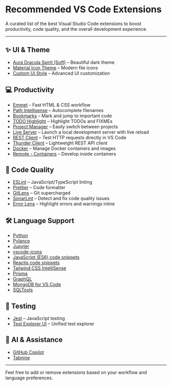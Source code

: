 # Recommended VS Code Extensions

A curated list of the best Visual Studio Code extensions to boost productivity, code quality, and the overall development experience.

---

## ✨ UI & Theme
- [Aura Dracula Spirit (Soft)](https://marketplace.visualstudio.com/items?itemName=JoseMurilloc.aura-spirit-dracula) – Beautiful dark theme
- [Material Icon Theme](https://marketplace.visualstudio.com/items?itemName=PKief.material-icon-theme) – Modern file icons
- [Custom UI Style](https://marketplace.visualstudio.com/items?itemName=subframe7536.custom-ui-style) – Advanced UI customization

## 💻 Productivity
- [Emmet](https://marketplace.visualstudio.com/items?itemName=emmetio.emmet) – Fast HTML & CSS workflow
- [Path Intellisense](https://marketplace.visualstudio.com/items?itemName=christian-kohler.path-intellisense) – Autocomplete filenames
- [Bookmarks](https://marketplace.visualstudio.com/items?itemName=alefragnani.Bookmarks) – Mark and jump to important code
- [TODO Highlight](https://marketplace.visualstudio.com/items?itemName=wayou.vscode-todo-highlight) – Highlight TODOs and FIXMEs
- [Project Manager](https://marketplace.visualstudio.com/items?itemName=alefragnani.project-manager) – Easily switch between projects
- [Live Server](https://marketplace.visualstudio.com/items?itemName=ritwickdey.LiveServer) – Launch a local development server with live reload
- [REST Client](https://marketplace.visualstudio.com/items?itemName=humao.rest-client) – Test HTTP requests directly in VS Code
- [Thunder Client](https://marketplace.visualstudio.com/items?itemName=rangav.vscode-thunder-client) – Lightweight REST API client
- [Docker](https://marketplace.visualstudio.com/items?itemName=ms-azuretools.vscode-docker) – Manage Docker containers and images
- [Remote - Containers](https://marketplace.visualstudio.com/items?itemName=ms-vscode-remote.remote-containers) – Develop inside containers

## 🧩 Code Quality
- [ESLint](https://marketplace.visualstudio.com/items?itemName=dbaeumer.vscode-eslint) – JavaScript/TypeScript linting
- [Prettier](https://marketplace.visualstudio.com/items?itemName=esbenp.prettier-vscode) – Code formatter
- [GitLens](https://marketplace.visualstudio.com/items?itemName=eamodio.gitlens) – Git supercharged
- [SonarLint](https://marketplace.visualstudio.com/items?itemName=SonarSource.sonarlint-vscode) – Detect and fix code quality issues
- [Error Lens](https://marketplace.visualstudio.com/items?itemName=usernamehw.errorlens) – Highlight errors and warnings inline

## 🛠️ Language Support
- [Python](https://marketplace.visualstudio.com/items?itemName=ms-python.python)
- [Pylance](https://marketplace.visualstudio.com/items?itemName=ms-python.vscode-pylance)
- [Jupyter](https://marketplace.visualstudio.com/items?itemName=ms-toolsai.jupyter)
- [vscode-icons](https://marketplace.visualstudio.com/items?itemName=vscode-icons-team.vscode-icons)
- [JavaScript (ES6) code snippets](https://marketplace.visualstudio.com/items?itemName=xabikos.JavaScriptSnippets)
- [Reactjs code snippets](https://marketplace.visualstudio.com/items?itemName=dsznajder.es7-react-js-snippets)
- [Tailwind CSS IntelliSense](https://marketplace.visualstudio.com/items?itemName=bradlc.vscode-tailwindcss)
- [Prisma](https://marketplace.visualstudio.com/items?itemName=Prisma.prisma)
- [GraphQL](https://marketplace.visualstudio.com/items?itemName=GraphQL.vscode-graphql)
- [MongoDB for VS Code](https://marketplace.visualstudio.com/items?itemName=mongodb.mongodb-vscode)
- [SQLTools](https://marketplace.visualstudio.com/items?itemName=mtxr.sqltools)

## 🧪 Testing
- [Jest](https://marketplace.visualstudio.com/items?itemName=Orta.vscode-jest) – JavaScript testing
- [Test Explorer UI](https://marketplace.visualstudio.com/items?itemName=hbenl.vscode-test-explorer) – Unified test explorer

## 🧠 AI & Assistance
- [GitHub Copilot](https://marketplace.visualstudio.com/items?itemName=GitHub.copilot)
- [Tabnine](https://marketplace.visualstudio.com/items?itemName=TabNine.tabnine-vscode)

---

Feel free to add or remove extensions based on your workflow and language preferences.
